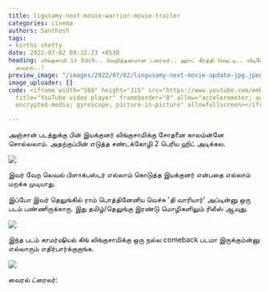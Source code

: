 ```yaml
---
title: ligusamy-next-movie-warrior-movie-trailer
categories: cinema
authors: Santhosh
tags:
- kirthi shetty
date: 2022-07-02 09:32:23 +0530
heading: லிங்குசாமி is back.. வெறித்தனமான ட்ரைலர்.. ஹாட் கீர்த்தி ஷெட்டி.. வீடியோ
  வைரல்..!
preview_image: "/images/2022/07/02/lingusamy-next-movie-update-jpg.jpeg"
image_uploader: []
code: <iframe width="560" height="315" src="https://www.youtube.com/embed/EjapVBsQyHU"
  title="YouTube video player" frameborder="0" allow="accelerometer; autoplay; clipboard-write;
  encrypted-media; gyroscope; picture-in-picture" allowfullscreen></iframe>

---
```

அஞ்சான் படத்துக்கு பின் இயக்குனர் லிங்குசாமிக்கு சோதனை காலம்ன்னே சொல்லலாம். அதற்குப்பின் எடுத்த சண்டக்கோழி 2 பெரிய ஹிட் அடிக்கல.

![](/images/2022/07/02/the-warrior-trailer-1-jpg.jpeg)

இவர் வேற லெவல் பிளாக்பஸ்டர் எல்லாம் கொடுத்த இயக்குனர் என்பதை எல்லாம் மறக்க முடியாது.

இப்போ இவர் தெலுங்கில் ராம் பொத்தினேனிய வெச்சு 'தி வாரியார்' அப்டின்னு ஒரு படம் பண்ணிருக்காரு. இது தமிழ்/தெலுங்கு இரண்டு மொழிகளிலும் ரிலீஸ் ஆவுது.

![](/images/2022/07/02/the-warrior-trailer-2-jpg.jpeg)

இந்த படம் காமர்ஷியல் கிங் லிங்குசாமிக்கு ஒரு நல்ல comeback படமா இருக்கும்ன்னு எல்லாரும் எதிர்பார்க்குறாங்க.

![](/images/2022/07/02/the-warrior-trailer-3-jpg.jpeg)

வைரல் ட்ரைலர்:
